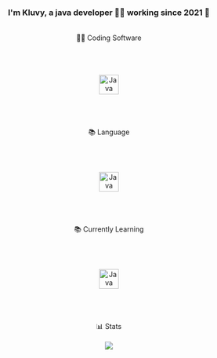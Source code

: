 ### <div align="center">I'm Kluvy, a java developer 👨‍💻 working since 2021 🚀</div>
<br/>
<div align="center">👨‍💻 Coding Software</div>
<br/>
<div align="center">
<img style="margin: 50px" src="https://seeklogo.com/images/I/intellij-idea-logo-F0395EF783-seeklogo.com.png" alt="Java" height="40" />
</div>
<br/>
<div align="center">📚 Language</div>
<br/>
<div align="center">
<img style="margin: 50px" src="https://seeklogo.com/images/J/java-logo-41D4155FC3-seeklogo.com.png" alt="Java" height="40" />
</div>
<br/>
<div align="center">📚 Currently Learning</div>
<br/>
<div align="center">
<img style="margin: 50px" src="https://seeklogo.com/images/P/python-logo-A32636CAA3-seeklogo.com.png" alt="Java" height="40" />
</div>
<br/>
<div align="center">📊 Stats</div>
<br/>
<div align="center"><img src="https://github-readme-stats.vercel.app/api/top-langs/?username=NotKluvy&hide_border=true&layout=compact" align="center" /></div>
